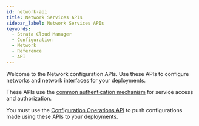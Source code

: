 ```yaml
---
id: network-api
title: Network Services APIs
sidebar_label: Network Services APIs
keywords:
  - Strata Cloud Manager
  - Configuration
  - Network
  - Reference
  - API
---
```


Welcome to the Network configuration APIs. Use these APIs to configure networks and network
interfaces for your deployments. 

These APIs use the [common authentication mechanism](/scm/docs/getstarted) for service access and authorization.

You must use the [Configuration Operations API](/scm/api/config/operations/operations-api-ngfw) to push
configurations made using these APIs to your deployments.
